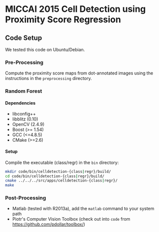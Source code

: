 # MICCAI 2015 Cell Detection using Proximity Score Regression
## Code Setup
We tested this code on Ubuntu/Debian.

### Pre-Processing
Compute the proximity score maps from dot-annotated images using the instructions in the `preprocessing` directory.

### Random Forest
#### Dependencies
* libconfig++
* libblitz (0.10)
* OpenCV (2.4.9)
* Boost (>= 1.54)
* GCC (<=4.8.5)
* CMake (>=2.6)

#### Setup
Compile the executable (class/regr) in the `bin` directory:
```bash
mkdir code/bin/celldetection-{class|regr}/build/
cd code/bin/celldetection-{class|regr}/build/
cmake ../../../src/apps/celldetection-{class|regr}/
make
```

### Post-Processing
* Matlab (tested with R2013a), add the `matlab` command to your system path
* Piotr's Computer Vision Toolbox (check out into `code` from https://github.com/pdollar/toolbox/)

